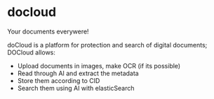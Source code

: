 # docloud
Your documents everywere!

doCloud is a platform for protection and search of digital documents; DOCloud allows:
 - Upload documents in images, make OCR (if its possible)
 - Read through AI and extract the metadata
 - Store them according to CID
 - Search them using AI with elasticSearch
